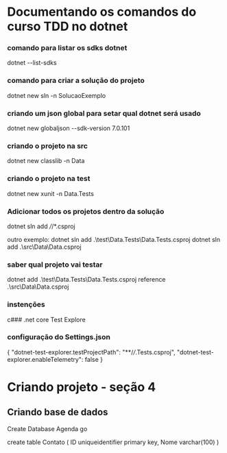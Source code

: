 # Documentando os comandos do curso TDD no dotnet

### comando para listar os sdks dotnet
dotnet --list-sdks 

### comando para criar a solução do projeto
dotnet new sln -n SolucaoExemplo 

### criando um json global para setar qual dotnet será usado
dotnet new globaljson --sdk-version 7.0.101

### criando o projeto na src
dotnet new classlib -n Data

### criando o projeto na test
dotnet new xunit -n Data.Tests

### Adicionar todos os projetos dentro da solução
dotnet sln add */*/*.csproj

outro exemplo:
dotnet sln add .\test\Data.Tests\Data.Tests.csproj
dotnet sln add .\src\Data\Data.csproj 

### saber qual projeto vai testar
dotnet add .\test\Data.Tests\Data.Tests.csproj reference .\src\Data\Data.csproj

### instenções 
c###
.net core Test Explore

### configuração do Settings.json

{
    "dotnet-test-explorer.testProjectPath": "**/*/*.Tests.csproj",
    "dotnet-test-explorer.enableTelemetry": false
}
    

# Criando projeto - seção 4

## Criando base de dados

Create Database Agenda
go

create table Contato
(
    ID uniqueidentifier primary key,
    Nome varchar(100)
)

